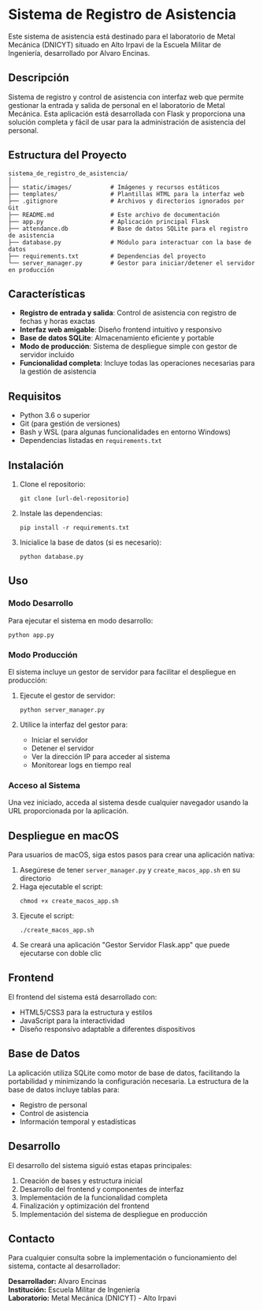 # Sistema de Registro de Asistencia

Este sistema de asistencia está destinado para el laboratorio de Metal Mecánica (DNICYT) situado en Alto Irpavi de la Escuela Militar de Ingeniería, desarrollado por Alvaro Encinas.

## Descripción

Sistema de registro y control de asistencia con interfaz web que permite gestionar la entrada y salida de personal en el laboratorio de Metal Mecánica. Esta aplicación está desarrollada con Flask y proporciona una solución completa y fácil de usar para la administración de asistencia del personal.

## Estructura del Proyecto

```
sistema_de_registro_de_asistencia/
│
├── static/images/           # Imágenes y recursos estáticos 
├── templates/               # Plantillas HTML para la interfaz web
├── .gitignore               # Archivos y directorios ignorados por Git
├── README.md                # Este archivo de documentación
├── app.py                   # Aplicación principal Flask
├── attendance.db            # Base de datos SQLite para el registro de asistencia
├── database.py              # Módulo para interactuar con la base de datos
├── requirements.txt         # Dependencias del proyecto
└── server_manager.py        # Gestor para iniciar/detener el servidor en producción
```

## Características

- **Registro de entrada y salida**: Control de asistencia con registro de fechas y horas exactas
- **Interfaz web amigable**: Diseño frontend intuitivo y responsivo
- **Base de datos SQLite**: Almacenamiento eficiente y portable
- **Modo de producción**: Sistema de despliegue simple con gestor de servidor incluido
- **Funcionalidad completa**: Incluye todas las operaciones necesarias para la gestión de asistencia

## Requisitos

- Python 3.6 o superior
- Git (para gestión de versiones)
- Bash y WSL (para algunas funcionalidades en entorno Windows)
- Dependencias listadas en `requirements.txt`

## Instalación

1. Clone el repositorio:
   ```
   git clone [url-del-repositorio]
   ```

2. Instale las dependencias:
   ```
   pip install -r requirements.txt
   ```

3. Inicialice la base de datos (si es necesario):
   ```
   python database.py
   ```

## Uso

### Modo Desarrollo

Para ejecutar el sistema en modo desarrollo:

```
python app.py
```

### Modo Producción

El sistema incluye un gestor de servidor para facilitar el despliegue en producción:

1. Ejecute el gestor de servidor:
   ```
   python server_manager.py
   ```

2. Utilice la interfaz del gestor para:
   - Iniciar el servidor
   - Detener el servidor
   - Ver la dirección IP para acceder al sistema
   - Monitorear logs en tiempo real

### Acceso al Sistema

Una vez iniciado, acceda al sistema desde cualquier navegador usando la URL proporcionada por la aplicación.

## Despliegue en macOS

Para usuarios de macOS, siga estos pasos para crear una aplicación nativa:

1. Asegúrese de tener `server_manager.py` y `create_macos_app.sh` en su directorio
2. Haga ejecutable el script:
   ```
   chmod +x create_macos_app.sh
   ```
3. Ejecute el script:
   ```
   ./create_macos_app.sh
   ```
4. Se creará una aplicación "Gestor Servidor Flask.app" que puede ejecutarse con doble clic

## Frontend

El frontend del sistema está desarrollado con:
- HTML5/CSS3 para la estructura y estilos
- JavaScript para la interactividad
- Diseño responsivo adaptable a diferentes dispositivos

## Base de Datos

La aplicación utiliza SQLite como motor de base de datos, facilitando la portabilidad y minimizando la configuración necesaria. La estructura de la base de datos incluye tablas para:
- Registro de personal
- Control de asistencia
- Información temporal y estadísticas

## Desarrollo

El desarrollo del sistema siguió estas etapas principales:
1. Creación de bases y estructura inicial
2. Desarrollo del frontend y componentes de interfaz
3. Implementación de la funcionalidad completa
4. Finalización y optimización del frontend
5. Implementación del sistema de despliegue en producción

## Contacto

Para cualquier consulta sobre la implementación o funcionamiento del sistema, contacte al desarrollador:

**Desarrollador:** Alvaro Encinas  
**Institución:** Escuela Militar de Ingeniería  
**Laboratorio:** Metal Mecánica (DNICYT) - Alto Irpavi